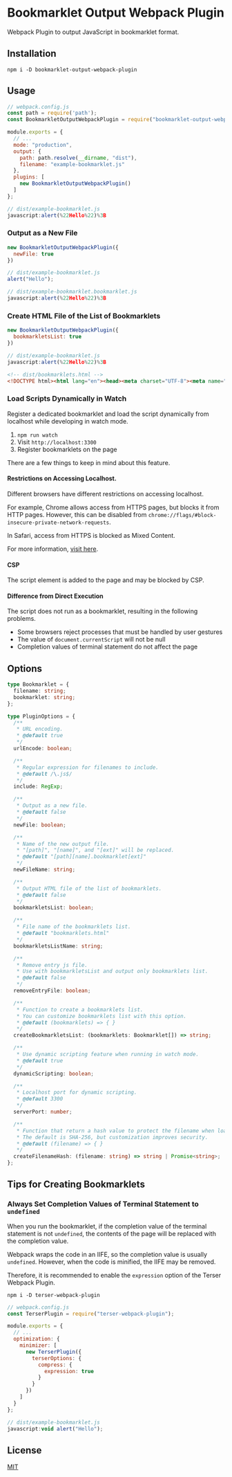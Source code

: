 # Bookmarklet Output Webpack Plugin

Webpack Plugin to output JavaScript in bookmarklet format.

## Installation

```shell
npm i -D bookmarklet-output-webpack-plugin
```

## Usage

```javascript
// webpack.config.js
const path = require('path');
const BookmarkletOutputWebpackPlugin = require("bookmarklet-output-webpack-plugin");

module.exports = {
  // ...
  mode: "production",
  output: {
    path: path.resolve(__dirname, "dist"),
    filename: "example-bookmarklet.js"
  },
  plugins: [
    new BookmarkletOutputWebpackPlugin()
  ]
};
```

```javascript
// dist/example-bookmarklet.js
javascript:alert(%22Hello%22)%3B
```

### Output as a New File

```javascript
new BookmarkletOutputWebpackPlugin({
  newFile: true
})
```

```javascript
// dist/example-bookmarklet.js
alert("Hello");
```

```javascript
// dist/example-bookmarklet.bookmarklet.js
javascript:alert(%22Hello%22)%3B
```

### Create HTML File of the List of Bookmarklets

```javascript
new BookmarkletOutputWebpackPlugin({
  bookmarkletsList: true
})
```

```javascript
// dist/example-bookmarklet.js
javascript:alert(%22Hello%22)%3B
```

```html
<!-- dist/bookmarklets.html -->
<!DOCTYPE html><html lang="en"><head><meta charset="UTF-8"><meta name="viewport" content="width=device-width, initial-scale=1.0"><title>Bookmarklets</title><style>body{font:18px sans-serif;margin:20px}</style></head><body><p>You can drag the following bookmarklets and register for the bookmark.</p><ul><li><a href="javascript:alert(%22Hello%22)%3B">example-bookmarklet.js</a></li></ul></body></html>
```

### Load Scripts Dynamically in Watch

Register a dedicated bookmarklet and load the script dynamically from localhost while developing in watch mode.

1. `npm run watch`
2. Visit `http://localhost:3300`
3. Register bookmarklets on the page

There are a few things to keep in mind about this feature.

#### Restrictions on Accessing Localhost.

Different browsers have different restrictions on accessing localhost.

For example, Chrome allows access from HTTPS pages, but blocks it from HTTP pages. However, this can be disabled from `chrome://flags/#block-insecure-private-network-requests`.

In Safari, access from HTTPS is blocked as Mixed Content.

For more information, [visit here](https://developer.chrome.com/blog/private-network-access-update/).

#### CSP

The script element is added to the page and may be blocked by CSP.

#### Difference from Direct Execution

The script does not run as a bookmarklet, resulting in the following problems.

- Some browsers reject processes that must be handled by user gestures
- The value of `document.currentScript` will not be null
- Completion values of terminal statement do not affect the page

## Options

```typescript
type Bookmarklet = {
  filename: string;
  bookmarklet: string;
};

type PluginOptions = {
  /**
   * URL encoding.
   * @default true
   */
  urlEncode: boolean;

  /**
   * Regular expression for filenames to include.
   * @default /\.js$/
   */
  include: RegExp;

  /**
   * Output as a new file.
   * @default false
   */
  newFile: boolean;

  /**
   * Name of the new output file.
   * "[path]", "[name]", and "[ext]" will be replaced.
   * @default "[path][name].bookmarklet[ext]"
   */
  newFileName: string;

  /**
   * Output HTML file of the list of bookmarklets.
   * @default false
   */
  bookmarkletsList: boolean;

  /**
   * File name of the bookmarklets list.
   * @default "bookmarklets.html"
   */
  bookmarkletsListName: string;

  /**
   * Remove entry js file.
   * Use with bookmarkletsList and output only bookmarklets list.
   * @default false
   */
  removeEntryFile: boolean;

  /**
   * Function to create a bookmarklets list.
   * You can customize bookmarklets list with this option.
   * @default (bookmarklets) => { }
   */
  createBookmarkletsList: (bookmarklets: Bookmarklet[]) => string;

  /**
   * Use dynamic scripting feature when running in watch mode.
   * @default true
   */
  dynamicScripting: boolean;

  /**
   * Localhost port for dynamic scripting.
   * @default 3300
   */
  serverPort: number;

  /**
   * Function that return a hash value to protect the filename when loading dynamic scripts.
   * The default is SHA-256, but customization improves security.
   * @default (filename) => { }
   */
  createFilenameHash: (filename: string) => string | Promise<string>;
};
```

## Tips for Creating Bookmarklets

### Always Set Completion Values of Terminal Statement to `undefined`

When you run the bookmarklet, if the completion value of the terminal statement is not `undefined`, the contents of the page will be replaced with the completion value.

Webpack wraps the code in an IIFE, so the completion value is usually `undefined`. However, when the code is minified, the IIFE may be removed.

Therefore, it is recommended to enable the `expression` option of the Terser Webpack Plugin.

```shell
npm i -D terser-webpack-plugin
```

```javascript
// webpack.config.js
const TerserPlugin = require("terser-webpack-plugin");

module.exports = {
  // ...
  optimization: {
    minimizer: [
      new TerserPlugin({
        terserOptions: {
          compress: {
            expression: true
          }
        }
      })
    ]
  }
};
```

```javascript
// dist/example-bookmarklet.js
javascript:void alert("Hello");
```

## License

[MIT](./LICENSE)
